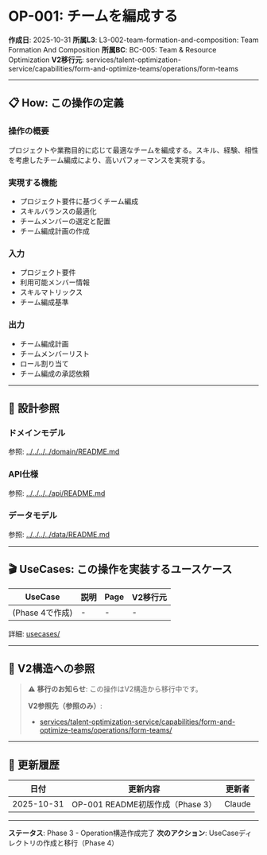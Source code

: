 # OP-001: チームを編成する

**作成日**: 2025-10-31
**所属L3**: L3-002-team-formation-and-composition: Team Formation And Composition
**所属BC**: BC-005: Team & Resource Optimization
**V2移行元**: services/talent-optimization-service/capabilities/form-and-optimize-teams/operations/form-teams

---

## 📋 How: この操作の定義

### 操作の概要
プロジェクトや業務目的に応じて最適なチームを編成する。スキル、経験、相性を考慮したチーム編成により、高いパフォーマンスを実現する。

### 実現する機能
- プロジェクト要件に基づくチーム編成
- スキルバランスの最適化
- チームメンバーの選定と配置
- チーム編成計画の作成

### 入力
- プロジェクト要件
- 利用可能メンバー情報
- スキルマトリックス
- チーム編成基準

### 出力
- チーム編成計画
- チームメンバーリスト
- ロール割り当て
- チーム編成の承認依頼

---

## 🔗 設計参照

### ドメインモデル
参照: [../../../../domain/README.md](../../../../domain/README.md)

### API仕様
参照: [../../../../api/README.md](../../../../api/README.md)

### データモデル
参照: [../../../../data/README.md](../../../../data/README.md)

---

## 🎬 UseCases: この操作を実装するユースケース

| UseCase | 説明 | Page | V2移行元 |
|---------|------|------|---------|
| (Phase 4で作成) | - | - | - |

詳細: [usecases/](usecases/)

---

## 🔗 V2構造への参照

> ⚠️ **移行のお知らせ**: この操作はV2構造から移行中です。
>
> **V2参照先（参照のみ）**:
> - [services/talent-optimization-service/capabilities/form-and-optimize-teams/operations/form-teams/](../../../../../../../services/talent-optimization-service/capabilities/form-and-optimize-teams/operations/form-teams/)

---

## 📝 更新履歴

| 日付 | 更新内容 | 更新者 |
|------|---------|--------|
| 2025-10-31 | OP-001 README初版作成（Phase 3） | Claude |

---

**ステータス**: Phase 3 - Operation構造作成完了
**次のアクション**: UseCaseディレクトリの作成と移行（Phase 4）
